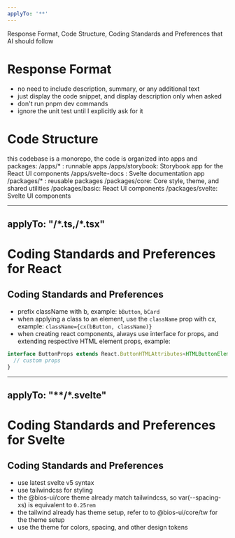 ```yaml
---
applyTo: '**'
---
```

Response Format, Code Structure, Coding Standards and Preferences that AI should follow

# Response Format
- no need to include description, summary, or any additional text
- just display the code snippet, and display description only when asked
- don't run pnpm dev commands
- ignore the unit test until I explicitly ask for it

# Code Structure
this codebase is a monorepo, the code is organized into apps and packages:
/apps/* : runnable apps
/apps/storybook: Storybook app for the React UI components
/apps/svelte-docs : Svelte documentation app
/packages/* : reusable packages
/packages/core: Core style, theme, and shared utilities
/packages/basic: React UI components
/packages/svelte: Svelte UI components

---
applyTo: "**/*.ts,**/*.tsx"
---
# Coding Standards and Preferences for React

## Coding Standards and Preferences
- prefix className with b, example: `bButton`, `bCard`
- when applying a class to an element, use the `className` prop with cx, example: `className={cx(bButton, className)}`
- when creating react components, always use interface for props, and extending respective HTML element props, example:
```typescript
interface ButtonProps extends React.ButtonHTMLAttributes<HTMLButtonElement> {
  // custom props
}
```

---
applyTo: "**/*.svelte"
---
# Coding Standards and Preferences for Svelte

## Coding Standards and Preferences
- use latest svelte v5 syntax
- use tailwindcss for styling
- the @bios-ui/core theme already match tailwindcss, so var(--spacing-xs) is equivalent to `0.25rem`
- the tailwind already has theme setup, refer to to @bios-ui/core/tw for the theme setup
- use the theme for colors, spacing, and other design tokens
